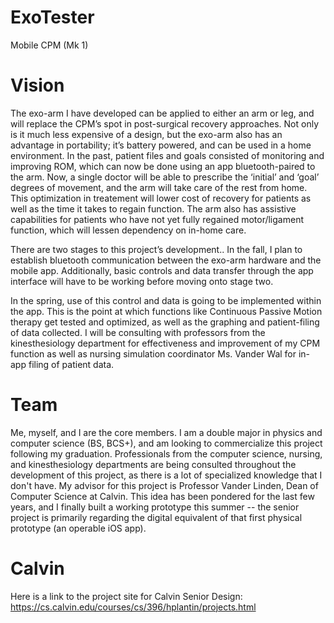 # ExoTester
Mobile CPM (Mk 1)

# Vision
The exo-arm I have developed can be applied to either an arm or leg, and will replace the CPM’s spot in post-surgical recovery approaches. Not only is it much less expensive of a design, but the exo-arm also has an advantage in portability; it’s battery powered, and can be used in a home environment. In the past, patient files and goals consisted of monitoring and improving ROM, which can now be done using an app bluetooth-paired to the arm. Now, a single doctor will be able to prescribe the ‘initial’ and ‘goal’ degrees of movement, and the arm will take care of the rest from home. This optimization in treatement will lower cost of recovery for patients as well as the time it takes to regain function. The arm also has assistive capabilities for patients who have not yet fully regained motor/ligament function, which will lessen dependency on in-home care.

There are two stages to this project’s development.. In the fall, I plan to establish bluetooth communication between the exo-arm hardware and the mobile app. Additionally, basic controls and data transfer through the app interface will have to be working before moving onto stage two. 

In the spring, use of this control and data is going to be implemented within the app. This is the point at which functions like Continuous Passive Motion therapy get tested and optimized, as well as the graphing and patient-filing of data collected. I will be consulting with professors from the kinesthesiology department for effectiveness and improvement of my CPM function as well as nursing simulation coordinator Ms. Vander Wal for in-app filing of patient data.

# Team
Me, myself, and I are the core members. I am a double major in physics and computer science (BS, BCS+), and am looking to commercialize this project following my graduation. Professionals from the computer science, nursing, and kinesthesiology departments are being consulted throughout the development of this project, as there is a lot of specialized knowledge that I don't have. My advisor for this project is Professor Vander Linden, Dean of Computer Science at Calvin. This idea has been pondered for the last few years, and I finally built a working prototype this summer -- the senior project is primarily regarding the digital equivalent of that first physical prototype (an operable iOS app).

# Calvin
Here is a link to the project site for Calvin Senior Design: https://cs.calvin.edu/courses/cs/396/hplantin/projects.html
